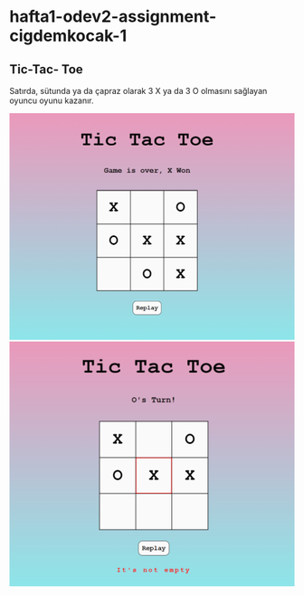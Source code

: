 # hafta1-odev2-assignment-cigdemkocak-1

 ## Tic-Tac- Toe
 
 Satırda, sütunda ya da çapraz olarak 3 X ya da 3 O olmasını sağlayan oyuncu oyunu kazanır.

![alt text](image/image.png)
![alt text](image/image2.png)
